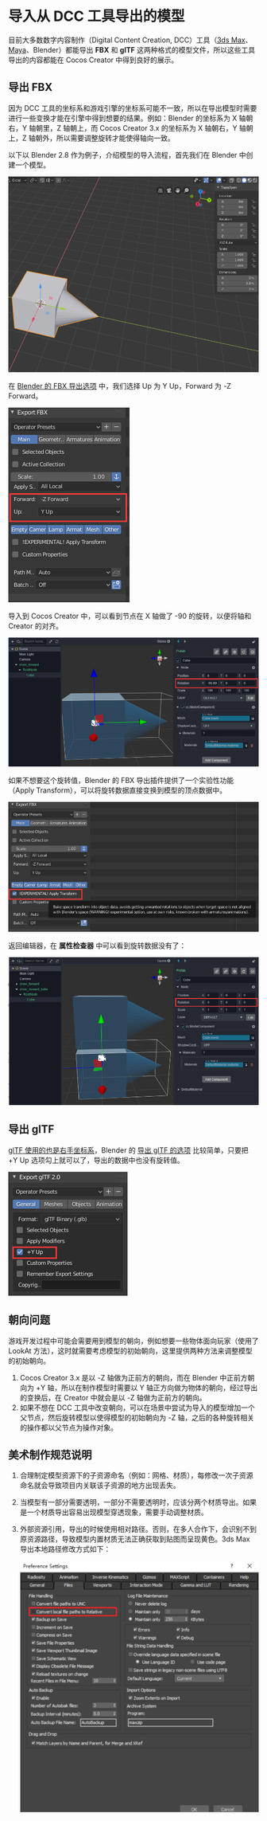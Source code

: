 # 导入从 DCC 工具导出的模型

目前大多数数字内容制作（Digital Content Creation, DCC）工具（[3ds Max](max-export-fbx.md)、[Maya](maya-export-fbx.md)、Blender）都能导出 **FBX** 和 **glTF** 这两种格式的模型文件，所以这些工具导出的内容都能在 Cocos Creator 中得到良好的展示。

## 导出 FBX

因为 DCC 工具的坐标系和游戏引擎的坐标系可能不一致，所以在导出模型时需要进行一些变换才能在引擎中得到想要的结果。例如：Blender 的坐标系为 X 轴朝右，Y 轴朝里，Z 轴朝上，而 Cocos Creator 3.x 的坐标系为 X 轴朝右，Y 轴朝上，Z 轴朝外，所以需要调整旋转才能使得轴向一致。

以下以 Blender 2.8 作为例子，介绍模型的导入流程，首先我们在 Blender 中创建一个模型。

![blender model](./mesh/blender_model.png)

在 [Blender 的 FBX 导出选项](https://docs.blender.org/manual/zh-hans/2.80/addons/io_scene_fbx.html) 中，我们选择 Up 为 Y Up，Forward 为 -Z Forward。

![blender export](./mesh/blender_export_fbx_1.png)

导入到 Cocos Creator 中，可以看到节点在 X 轴做了 -90 的旋转，以便将轴和 Creator 的对齐。

![blender export c3d](./mesh/blender_model_c3d.png)

如果不想要这个旋转值，Blender 的 FBX 导出插件提供了一个实验性功能（Apply Transform），可以将旋转数据直接变换到模型的顶点数据中。

![blender export bake](./mesh/blender_export_bake.png)

返回编辑器，在 **属性检查器** 中可以看到旋转数据没有了：

![blender export bake c3d](./mesh/blender_model_bake_c3d.png)

## 导出 glTF

[glTF 使用的也是右手坐标系](https://github.com/KhronosGroup/glTF/tree/master/specification/2.0#coordinate-system-and-units)，Blender 的 [导出 glTF 的选项](https://docs.blender.org/manual/zh-hans/2.80/addons/io_scene_gltf2.html) 比较简单，只要把 +Y Up 选项勾上就可以了，导出的数据中也没有旋转值。

![blender export glTF](./mesh/blender_export_gltf.png)

## 朝向问题

游戏开发过程中可能会需要用到模型的朝向，例如想要一些物体面向玩家（使用了 LookAt 方法），这时就需要考虑模型的初始朝向，这里提供两种方法来调整模型的初始朝向。

1. Cocos Creator 3.x 是以 -Z 轴做为正前方的朝向，而在 Blender 中正前方朝向为 +Y 轴，所以在制作模型时需要以 Y 轴正方向做为物体的朝向，经过导出的变换后，在 Creator 中就会是以 -Z 轴做为正前方的朝向。
2. 如果不想在 DCC 工具中改变朝向，可以在场景中尝试为导入的模型增加一个父节点，然后旋转模型以使得模型的初始朝向为 -Z 轴，之后的各种旋转相关的操作都以父节点为操作对象。

## 美术制作规范说明

1. 合理制定模型资源下的子资源命名（例如：网格、材质），每修改一次子资源命名就会导致项目内关联该子资源的地方出现丢失。

2. 当模型有一部分需要透明，一部分不需要透明时，应该分两个材质导出。如果是一个材质导出容易出现模型穿透现象，需要手动调整材质。

3. 外部资源引用，导出的时候使用相对路径。否则，在多人合作下，会识别不到原资源路径，导致模型内置材质无法正确获取到贴图而呈现黄色。3ds Max 导出本地路径修改方式如下：

    ![relative path](./mesh/relative_path.png)
